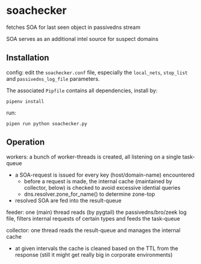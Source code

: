 # soachecker

fetches SOA for last seen object in passivedns stream

SOA serves as an additional intel source for suspect domains

## Installation
config: edit the `soachecker.conf` file, especially the `local_nets`, `stop_list` and `passivedns_log_file` parameters.

The associated `Pipfile` contains all dependencies, install by:
```
pipenv install
```

run:
```
pipen run python soachecker.py
```

## Operation
workers: a bunch of worker-threads is created, all listening on a single task-queue
- a SOA-request is issued for every key (host/domain-name) encountered
   - before a request is made, the internal cache (maintained by collector, below) is checked to avoid excessive idential queries
   - dns.resolver.zone_for_name() to determine zone-top
- resolved SOA are fed into the result-queue

feeder: one (main) thread reads (by pygtail) the passivedns/bro/zeek log file, filters internal requests of certain types and feeds the task-queue

collector: one thread reads the result-queue and manages the internal cache
- at given intervals the cache is cleaned based on the TTL from the response (still it might get really big in corporate environments)
